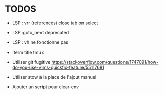 # TODOS
- LSP : vrr (references) close tab on select
- LSP :goto_next deprecated
- LSP : vh ne fonctionne pas
- Iterm title tmux
- Utiliser git fugitive
https://stackoverflow.com/questions/1747091/how-do-you-use-vims-quickfix-feature/55117681

- Utiliser stow à la place de l'ajout manuel
- Ajouter un script pour clear-env
